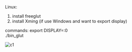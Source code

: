Linux:</br>
1. install freeglut</br>
2. install Xming (if use Windows and want to export display)</br>

commands:
export DISPLAY=:0</br>
./bin_glut</br>

![c1](https://user-images.githubusercontent.com/22739177/33564721-0a94f65a-d8d0-11e7-868d-a5e3f55f0e0f.png)
